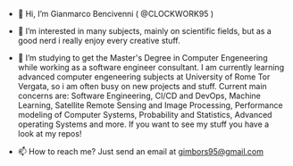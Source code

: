 - 👋 Hi, I’m Gianmarco Bencivenni ( @CLOCKWORK95 )

- 👀 I’m interested in many subjects, mainly on scientific fields, but as a good nerd i really enjoy every creative stuff.

- 🌱 I’m studying to get the Master's Degree in Computer Engeneering while working as a software engineer consultant.
I am currently learning advanced computer engeneering subjects at University of Rome Tor Vergata, so i am often busy on new projects and stuff.
Current main concerns are: 
Software Engineering, CI/CD and DevOps, Machine Learning, Satellite Remote Sensing and Image Processing, Performance modeling of Computer Systems, Probability and Statistics, Advanced operating Systems and more. 
If you want to see my stuff you have a look at my repos! 

- 📫 How to reach me? Just send an email at gimbors95@gmail.com

<!---
CLOCKWORK95/CLOCKWORK95 is a ✨ special ✨ repository because its `README.md` (this file) appears on your GitHub profile.
You can click the Preview link to take a look at your changes.
--->
